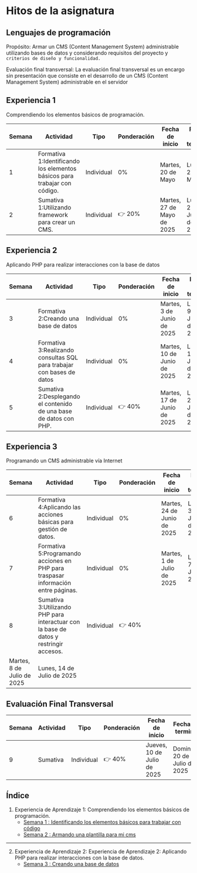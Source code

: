 # Hitos de la asignatura

## Lenguajes de programación

Propósito: Armar un CMS (Content Management System) administrable utilizando bases de datos y considerando requisitos del proyecto y `criterios de diseño y
funcionalidad.`

Evaluación final transversal: La evaluación final transversal es un encargo sin presentación que consiste en el desarrollo de un CMS (Content Management System) administrable en el servidor


## Experiencia 1
Comprendiendo los elementos básicos de programación.

| Semana | Actividad | Tipo | Ponderación | Fecha de inicio | Fecha de termino |
|--------|-----------|----------|----------|----------|----------|
| 1      | Formativa 1:Identificando los elementos básicos para trabajar con código. | Individual | 0% | Martes, 20 de Mayo | Lunes 26 de Mayo |
| 2      | Sumativa 1:Utilizando framework para crear un CMS. | Individual | 👉 20% | Martes, 27 de Mayo de 2025 | Lunes, 2 de Junio de 2025 |

## Experiencia 2
Aplicando PHP para realizar interacciones con la base de datos

| Semana | Actividad | Tipo | Ponderación | Fecha de inicio | Fecha de termino |
|--------|-----------|----------|----------|----------|----------|
| 3     | Formativa 2:Creando una base de datos | Individual | 0% | Martes, 3 de Junio de 2025 | Lunes, 9 de Junio de 2025 |
| 4     | Formativa 3:Realizando consultas SQL para trabajar con bases de datos | Individual | 0% | Martes, 10 de Junio de 2025 | Lunes, 16 de Junio de 2025 |
| 5     | Sumativa 2:Desplegando el contenido de una base de datos con PHP. | Individual | 👉 40% | Martes, 17 de Junio de 2025 | Lunes, 23 de Junio de 2025 |


## Experiencia 3
Programando un CMS administrable vía Internet

| Semana | Actividad | Tipo | Ponderación | Fecha de inicio | Fecha de termino |
|--------|-----------|----------|----------|----------|----------|
| 6   | Formativa 4:Aplicando las acciones básicas para gestión de datos. | Individual | 0% | Martes, 24 de Junio de 2025 | Lunes, 30 de Junio de 2025 |
| 7   | Formativa 5:Programando acciones en PHP para traspasar información entre páginas. | Individual | 0% | Martes, 1 de Julio de 2025 | Lunes, 7 de Julio de 2025 |
| 8   | Sumativa 3:Utilizando PHP para interactuar con la base de datos y restringir accesos. | Individual | 👉 40% | 	
Martes, 8 de Julio de 2025 | Lunes, 14 de Julio de 2025 |


## Evaluación Final Transversal
| Semana | Actividad | Tipo | Ponderación | Fecha de inicio | Fecha de termino |
|--------|-----------|----------|----------|----------|----------|
| 9    | Sumativa | Individual | 👉 40% | Jueves, 10 de Julio de 2025 | Domingo, 20 de Julio de 2025 |

## Índice

1. Experiencia de Aprendizaje 1: Comprendiendo los elementos básicos de programación.
   - [Semana 1 : Identificando los elementos básicos para trabajar con código](./semanas/semana-01/01-Identificando-los-elementos-basicos-para-trabajar-con-codigo.md)
   - [Semana 2 : Armando una plantilla para mi cms](./semanas/semana-02/02-sincronica.md)
   
---

2. Experiencia de Aprendizaje 2: Experiencia de Aprendizaje 2: Aplicando PHP para realizar interacciones con la base de datos.
   - [Semana 3 : Creando una base de datos](./semanas/semana-03/03-sincronica.md)